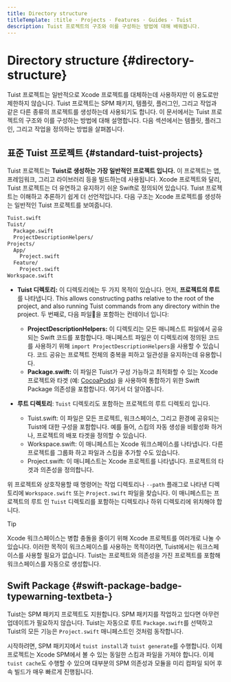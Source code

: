 ```yaml
---
title: Directory structure
titleTemplate: :title · Projects · Features · Guides · Tuist
description: Tuist 프로젝트의 구조와 이를 구성하는 방법에 대해 배워봅니다.
---
```


# Directory structure {#directory-structure}

Tuist 프로젝트는 일반적으로 Xcode 프로젝트를 대체하는데 사용하지만 이 용도로만 제한하지 않습니다. Tuist 프로젝트는 SPM 패키지, 템플릿, 플러그인, 그리고 작업과 같은 다른 종류의 프로젝트를 생성하는데 사용되기도 합니다. 이 문서에서는 Tuist 프로젝트의 구조와 이를 구성하는 방법에 대해 설명합니다. 다음 섹션에서는 템플릿, 플러그인, 그리고 작업을 정의하는 방법을 살펴봅니다.

## 표준 Tuist 프로젝트 {#standard-tuist-projects}

Tuist 프로젝트는 **Tuist로 생성하는 가장 일반적인 프로젝트 입니다.** 이 프로젝트는 앱, 프레임워크, 그리고 라이브러리 등을 빌드하는데 사용됩니다. Xcode 프로젝트와 달리, Tuist 프로젝트는 더 유연하고 유지하기 쉬운 Swift로 정의되어 있습니다. Tuist 프로젝트는 이해하고 추론하기 쉽게 더 선언적입니다. 다음 구조는 Xcode 프로젝트를 생성하는 일반적인 Tuist 프로젝트를 보여줍니다.

```bash
Tuist.swift
Tuist/
  Package.swift
  ProjectDescriptionHelpers/
Projects/
  App/
    Project.swift
  Feature/
    Project.swift
Workspace.swift
```

- **Tuist 디렉토리:** 이 디렉토리에는 두 가지 목적이 있습니다. 먼저, **프로젝트의 루트**를 나타냅니다. This allows constructing paths relative to the root of the project, and also running Tuist commands from any directory within the project. 두 번째로, 다음 파일을 포함하는 컨테이너 입니다:
  - **ProjectDescriptionHelpers:** 이 디렉토리는 모든 매니페스트 파일에서 공유되는 Swift 코드를 포함합니다. 매니페스트 파일은 이 디렉토리에 정의된 코드를 사용하기 위해 `import ProjectDescriptionHelpers`을 사용할 수 있습니다. 코드 공유는 프로젝트 전체의 중복을 피하고 일관성을 유지하는데 유용합니다.
  - **Package.swift:** 이 파일은 Tuist가 구성 가능하고 최적화할 수 있는 Xcode 프로젝트와 타겟 (예: [CocoaPods](https://cococapods)) 을 사용하여 통합하기 위한 Swift Package 의존성을 포함합니다. <LocalizedLink href="/guides/features/projects/dependencies">여기</LocalizedLink>서 더 알아봅니다.

- **루트 디렉토리**: `Tuist` 디렉토리도 포함하는 프로젝트의 루트 디렉토리 입니다.
  - <LocalizedLink href="/guides/features/projects/manifests#workspace-swift"><bold>Tuist.swift:</bold></LocalizedLink> 이 파일은 모든 프로젝트, 워크스페이스, 그리고 환경에 공유되는 Tuist에 대한 구성을 포함합니다. 예를 들어, 스킴의 자동 생성을 비활성화 하거나, 프로젝트의 배포 타겟을 정의할 수 있습니다.
  - <LocalizedLink href="/guides/features/projects/manifests#workspace-swift"><bold>Workspace.swift:</bold></LocalizedLink> 이 매니페스트는 Xcode 워크스페이스를 나타냅니다. 다른 프로젝트를 그룹화 하고 파일과 스킴을 추가할 수도 있습니다.
  - <LocalizedLink href="/guides/features/projects/manifests#project-swift"><bold>Project.swift:</bold></LocalizedLink> 이 매니페스트는 Xcode 프로젝트를 나타냅니다. 프로젝트의 타겟과 의존성을 정의합니다.

위 프로젝트와 상호작용할 때 명령어는 작업 디렉토리나 `--path` 플래그로 나타낸 디렉토리에 `Workspace.swift` 또는 `Project.swift` 파일을 찾습니다. 이 매니페스트는 프로젝트의 루트 인 `Tuist` 디렉토리를 포함하는 디렉토리나 하위 디렉토리에 위치해야 합니다.

> [!TIP]
> Xcode 워크스페이스는 병합 충돌을 줄이기 위해 Xcode 프로젝트를 여러개로 나눌 수 있습니다. 이러한 목적이 워크스페이스를 사용하는 목적이라면, Tuist에서는 워크스페이스를 사용할 필요가 없습니다. Tuist는 프로젝트와 의존성을 가진 프로젝트를 포함해 워크스페이스를 자동으로 생성합니다.

## Swift Package <Badge type="warning" text="beta" /> {#swift-package-badge-typewarning-textbeta-}

Tuist는 SPM 패키지 프로젝트도 지원합니다. SPM 패키지를 작업하고 있다면 아무런 업데이트가 필요하지 않습니다. Tuist는 자동으로 루트 `Package.swift`를 선택하고 Tuist의 모든 기능은 `Project.swift` 매니페스트인 것처럼 동작합니다.

시작하려면, SPM 패키지에서 `tuist install`과 `tuist generate`를 수행합니다. 이제 프로젝트는 Xcode SPM에서 볼 수 있는 동일한 스킴과 파일을 가져야 합니다. 이제 <LocalizedLink href="/guides/features/build/cache">`tuist cache`</LocalizedLink>도 수행할 수 있으며 대부분의 SPM 의존성과 모듈을 미리 컴파일 되어 후속 빌드가 매우 빠르게 진행됩니다.
